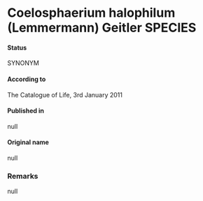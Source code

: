 # Coelosphaerium halophilum (Lemmermann) Geitler SPECIES

#### Status
SYNONYM

#### According to
The Catalogue of Life, 3rd January 2011

#### Published in
null

#### Original name
null

### Remarks
null
